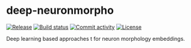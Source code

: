 # deep-neuronmorpho

[![Release](https://img.shields.io/github/v/release/kpeez/deep-neuronmorpho)](https://img.shields.io/github/v/release/kpeez/deep-neuronmorpho)
[![Build status](https://img.shields.io/github/workflow/status/kpeez/deep-neuronmorpho/merge-to-main)](https://img.shields.io/github/workflow/status/kpeez/deep-neuronmorpho/merge-to-main)
[![Commit activity](https://img.shields.io/github/commit-activity/m/kpeez/deep-neuronmorpho)](https://img.shields.io/github/commit-activity/m/kpeez/deep-neuronmorpho)
[![License](https://img.shields.io/github/license/kpeez/deep-neuronmorpho)](https://img.shields.io/github/license/kpeez/deep-neuronmorpho)

Deep learning based approaches t for neuron morphology embeddings.
